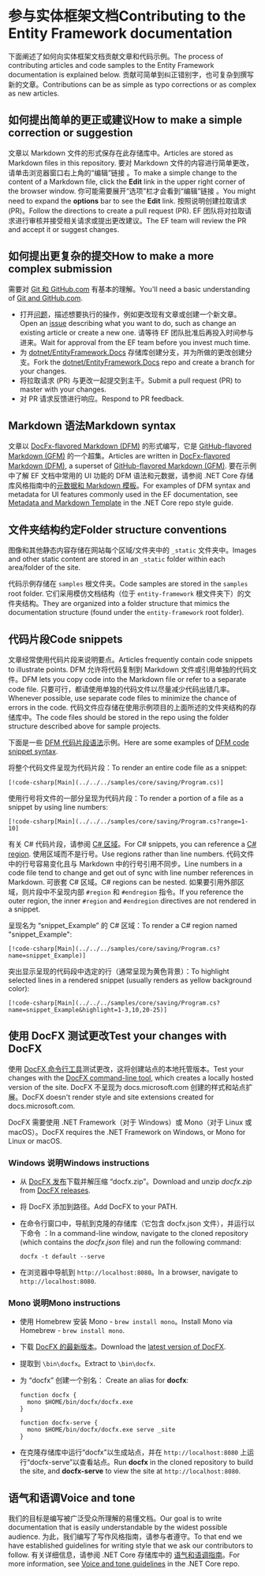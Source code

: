 # <a name="contributing-to-the-entity-framework-documentation"></a><span data-ttu-id="13312-101">参与实体框架文档</span><span class="sxs-lookup"><span data-stu-id="13312-101">Contributing to the Entity Framework documentation</span></span>

<span data-ttu-id="13312-102">下面阐述了如何向实体框架文档贡献文章和代码示例。</span><span class="sxs-lookup"><span data-stu-id="13312-102">The process of contributing articles and code samples to the Entity Framework documentation is explained below.</span></span> <span data-ttu-id="13312-103">贡献可简单到纠正错别字，也可复杂到撰写新的文章。</span><span class="sxs-lookup"><span data-stu-id="13312-103">Contributions can be as simple as typo corrections or as complex as new articles.</span></span>

## <a name="how-to-make-a-simple-correction-or-suggestion"></a><span data-ttu-id="13312-104">如何提出简单的更正或建议</span><span class="sxs-lookup"><span data-stu-id="13312-104">How to make a simple correction or suggestion</span></span>

<span data-ttu-id="13312-105">文章以 Markdown 文件的形式保存在此存储库中。</span><span class="sxs-lookup"><span data-stu-id="13312-105">Articles are stored as Markdown files in this repository.</span></span> <span data-ttu-id="13312-106">要对 Markdown 文件的内容进行简单更改，请单击浏览器窗口右上角的“编辑”链接  。</span><span class="sxs-lookup"><span data-stu-id="13312-106">To make a simple change to the content of a Markdown file, click the **Edit** link in the upper right corner of the browser window.</span></span> <span data-ttu-id="13312-107">你可能需要展开“选项”栏才会看到“编辑”链接   。</span><span class="sxs-lookup"><span data-stu-id="13312-107">You might need to expand the **options** bar to see the **Edit** link.</span></span> <span data-ttu-id="13312-108">按照说明创建拉取请求 (PR)。</span><span class="sxs-lookup"><span data-stu-id="13312-108">Follow the directions to create a pull request (PR).</span></span> <span data-ttu-id="13312-109">EF 团队将对拉取请求进行审核并接受相关请求或提出更改建议。</span><span class="sxs-lookup"><span data-stu-id="13312-109">The EF team will review the PR and accept it or suggest changes.</span></span>

## <a name="how-to-make-a-more-complex-submission"></a><span data-ttu-id="13312-110">如何提出更复杂的提交</span><span class="sxs-lookup"><span data-stu-id="13312-110">How to make a more complex submission</span></span>

<span data-ttu-id="13312-111">需要对 [Git 和 GitHub.com](https://guides.github.com/activities/hello-world/) 有基本的理解。</span><span class="sxs-lookup"><span data-stu-id="13312-111">You'll need a basic understanding of [Git and GitHub.com](https://guides.github.com/activities/hello-world/).</span></span>

* <span data-ttu-id="13312-112">打开[问题](https://github.com/dotnet/EntityFramework.Docs/issues/new)，描述想要执行的操作，例如更改现有文章或创建一个新文章。</span><span class="sxs-lookup"><span data-stu-id="13312-112">Open an [issue](https://github.com/dotnet/EntityFramework.Docs/issues/new) describing what you want to do, such as change an existing article or create a new one.</span></span> <span data-ttu-id="13312-113">请等待 EF 团队批准后再投入时间参与进来。</span><span class="sxs-lookup"><span data-stu-id="13312-113">Wait for approval from the EF team before you invest much time.</span></span>
* <span data-ttu-id="13312-114">为 [dotnet/EntityFramework.Docs](https://github.com/dotnet/EntityFramework.Docs/) 存储库创建分支，并为所做的更改创建分支。</span><span class="sxs-lookup"><span data-stu-id="13312-114">Fork the [dotnet/EntityFramework.Docs](https://github.com/dotnet/EntityFramework.Docs/) repo and create a branch for your changes.</span></span>
* <span data-ttu-id="13312-115">将拉取请求 (PR) 与更改一起提交到主干。</span><span class="sxs-lookup"><span data-stu-id="13312-115">Submit a pull request (PR) to master with your changes.</span></span>
* <span data-ttu-id="13312-116">对 PR 请求反馈进行响应。</span><span class="sxs-lookup"><span data-stu-id="13312-116">Respond to PR feedback.</span></span>

## <a name="markdown-syntax"></a><span data-ttu-id="13312-117">Markdown 语法</span><span class="sxs-lookup"><span data-stu-id="13312-117">Markdown syntax</span></span>

<span data-ttu-id="13312-118">文章以 [DocFx-flavored Markdown (DFM)](http://dotnet.github.io/docfx/spec/docfx_flavored_markdown.html) 的形式编写，它是 [GitHub-flavored Markdown (GFM)](https://guides.github.com/features/mastering-markdown/) 的一个超集。</span><span class="sxs-lookup"><span data-stu-id="13312-118">Articles are written in [DocFx-flavored Markdown (DFM)](http://dotnet.github.io/docfx/spec/docfx_flavored_markdown.html), a superset of [GitHub-flavored Markdown (GFM)](https://guides.github.com/features/mastering-markdown/).</span></span> <span data-ttu-id="13312-119">要在示例中了解 EF 文档中常用的 UI 功能的 DFM 语法和元数据，请参阅 .NET Core 存储库风格指南中的[元数据和 Markdown 模板](https://github.com/dotnet/docs/blob/master/styleguide/template.md)。</span><span class="sxs-lookup"><span data-stu-id="13312-119">For examples of DFM syntax and metadata for UI features commonly used in the EF documentation, see [Metadata and Markdown Template](https://github.com/dotnet/docs/blob/master/styleguide/template.md) in the .NET Core repo style guide.</span></span>

## <a name="folder-structure-conventions"></a><span data-ttu-id="13312-120">文件夹结构约定</span><span class="sxs-lookup"><span data-stu-id="13312-120">Folder structure conventions</span></span>

<span data-ttu-id="13312-121">图像和其他静态内容存储在网站每个区域/文件夹中的 `_static` 文件夹中。</span><span class="sxs-lookup"><span data-stu-id="13312-121">Images and other static content are stored in an `_static` folder within each area/folder of the site.</span></span>

<span data-ttu-id="13312-122">代码示例存储在 `samples` 根文件夹。</span><span class="sxs-lookup"><span data-stu-id="13312-122">Code samples are stored in the `samples` root folder.</span></span> <span data-ttu-id="13312-123">它们采用模仿文档结构（位于 `entity-framework` 根文件夹下）的文件夹结构。</span><span class="sxs-lookup"><span data-stu-id="13312-123">They are organized into a folder structure that mimics the documentation structure (found under the `entity-framework` root folder).</span></span>

## <a name="code-snippets"></a><span data-ttu-id="13312-124">代码片段</span><span class="sxs-lookup"><span data-stu-id="13312-124">Code snippets</span></span>

<span data-ttu-id="13312-125">文章经常使用代码片段来说明要点。</span><span class="sxs-lookup"><span data-stu-id="13312-125">Articles frequently contain code snippets to illustrate points.</span></span> <span data-ttu-id="13312-126">DFM 允许将代码复制到 Markdown 文件或引用单独的代码文件。</span><span class="sxs-lookup"><span data-stu-id="13312-126">DFM lets you copy code into the Markdown file or refer to a separate code file.</span></span> <span data-ttu-id="13312-127">只要可行，都请使用单独的代码文件以尽量减少代码出错几率。</span><span class="sxs-lookup"><span data-stu-id="13312-127">Whenever possible, use separate code files to minimize the chance of errors in the code.</span></span> <span data-ttu-id="13312-128">代码文件应存储在使用示例项目的上面所述的文件夹结构的存储库中。</span><span class="sxs-lookup"><span data-stu-id="13312-128">The code files should be stored in the repo using the folder structure described above for sample projects.</span></span>

<span data-ttu-id="13312-129">下面是一些 [DFM 代码片段语法](http://dotnet.github.io/docfx/spec/docfx_flavored_markdown.html#code-snippet)示例。</span><span class="sxs-lookup"><span data-stu-id="13312-129">Here are some examples of [DFM code snippet syntax](http://dotnet.github.io/docfx/spec/docfx_flavored_markdown.html#code-snippet).</span></span>

<span data-ttu-id="13312-130">将整个代码文件呈现为代码片段：</span><span class="sxs-lookup"><span data-stu-id="13312-130">To render an entire code file as a snippet:</span></span>

``` none
[!code-csharp[Main](../../../samples/core/saving/Program.cs)]
```

<span data-ttu-id="13312-131">使用行号将文件的一部分呈现为代码片段：</span><span class="sxs-lookup"><span data-stu-id="13312-131">To render a portion of a file as a snippet by using line numbers:</span></span>

``` none
[!code-csharp[Main](../../../samples/core/saving/Program.cs?range=1-10]
```

<span data-ttu-id="13312-132">有关 C# 代码片段，请参阅 [C# 区域](https://msdn.microsoft.com/library/9a1ybwek.aspx)。</span><span class="sxs-lookup"><span data-stu-id="13312-132">For C# snippets, you can reference a [C# region](https://msdn.microsoft.com/library/9a1ybwek.aspx).</span></span> <span data-ttu-id="13312-133">使用区域而不是行号。</span><span class="sxs-lookup"><span data-stu-id="13312-133">Use regions rather than line numbers.</span></span> <span data-ttu-id="13312-134">代码文件中的行号容易变化且与 Markdown 中的行号引用不同步。</span><span class="sxs-lookup"><span data-stu-id="13312-134">Line numbers in a code file tend to change and get out of sync with line number references in Markdown.</span></span> <span data-ttu-id="13312-135">可嵌套 C# 区域。</span><span class="sxs-lookup"><span data-stu-id="13312-135">C# regions can be nested.</span></span> <span data-ttu-id="13312-136">如果要引用外部区域，则片段中不呈现内部 `#region` 和 `#endregion` 指令。</span><span class="sxs-lookup"><span data-stu-id="13312-136">If you reference the outer region, the inner `#region` and `#endregion` directives are not rendered in a snippet.</span></span>

<span data-ttu-id="13312-137">呈现名为 “snippet_Example” 的 C# 区域：</span><span class="sxs-lookup"><span data-stu-id="13312-137">To render a C# region named "snippet_Example":</span></span>

``` none
[!code-csharp[Main](../../../samples/core/saving/Program.cs?name=snippet_Example)]
```

<span data-ttu-id="13312-138">突出显示呈现的代码段中选定的行（通常呈现为黄色背景）：</span><span class="sxs-lookup"><span data-stu-id="13312-138">To highlight selected lines in a rendered snippet (usually renders as yellow background color):</span></span>

``` none
[!code-csharp[Main](../../../samples/core/saving/Program.cs?name=snippet_Example&highlight=1-3,10,20-25)]
```

## <a name="test-your-changes-with-docfx"></a><span data-ttu-id="13312-139">使用 DocFX 测试更改</span><span class="sxs-lookup"><span data-stu-id="13312-139">Test your changes with DocFX</span></span>

<span data-ttu-id="13312-140">使用 [DocFX 命令行工具](https://dotnet.github.io/docfx/tutorial/docfx_getting_started.html#2-use-docfx-as-a-command-line-tool)测试更改，这将创建站点的本地托管版本。</span><span class="sxs-lookup"><span data-stu-id="13312-140">Test your changes with the [DocFX command-line tool](https://dotnet.github.io/docfx/tutorial/docfx_getting_started.html#2-use-docfx-as-a-command-line-tool), which creates a locally hosted version of the site.</span></span> <span data-ttu-id="13312-141">DocFX 不呈现为 docs.microsoft.com 创建的样式和站点扩展。</span><span class="sxs-lookup"><span data-stu-id="13312-141">DocFX doesn't render style and site extensions created for docs.microsoft.com.</span></span>

<span data-ttu-id="13312-142">DocFX 需要使用 .NET Framework（对于 Windows）或 Mono（对于 Linux 或 macOS）。</span><span class="sxs-lookup"><span data-stu-id="13312-142">DocFX requires the .NET Framework on Windows, or Mono for Linux or macOS.</span></span>

### <a name="windows-instructions"></a><span data-ttu-id="13312-143">Windows 说明</span><span class="sxs-lookup"><span data-stu-id="13312-143">Windows instructions</span></span>

* <span data-ttu-id="13312-144">从 [DocFX 发布](https://github.com/dotnet/docfx/releases)下载并解压缩 “docfx.zip”。</span><span class="sxs-lookup"><span data-stu-id="13312-144">Download and unzip *docfx.zip* from [DocFX releases](https://github.com/dotnet/docfx/releases).</span></span>
* <span data-ttu-id="13312-145">将 DocFX 添加到路径。</span><span class="sxs-lookup"><span data-stu-id="13312-145">Add DocFX to your PATH.</span></span>
* <span data-ttu-id="13312-146">在命令行窗口中，导航到克隆的存储库（它包含 docfx.json 文件），并运行以下命令  ：</span><span class="sxs-lookup"><span data-stu-id="13312-146">In a command-line window, navigate to the cloned repository (which contains the *docfx.json* file) and run the following command:</span></span>

   ``` console
   docfx -t default --serve
   ```

* <span data-ttu-id="13312-147">在浏览器中导航到 `http://localhost:8080`。</span><span class="sxs-lookup"><span data-stu-id="13312-147">In a browser, navigate to `http://localhost:8080`.</span></span>

### <a name="mono-instructions"></a><span data-ttu-id="13312-148">Mono 说明</span><span class="sxs-lookup"><span data-stu-id="13312-148">Mono instructions</span></span>

* <span data-ttu-id="13312-149">使用 Homebrew 安装 Mono - `brew install mono`。</span><span class="sxs-lookup"><span data-stu-id="13312-149">Install Mono via Homebrew - `brew install mono`.</span></span>
* <span data-ttu-id="13312-150">下载 [DocFX 的最新版本](https://github.com/dotnet/docfx/releases/tag/v2.7.2)。</span><span class="sxs-lookup"><span data-stu-id="13312-150">Download the [latest version of DocFX](https://github.com/dotnet/docfx/releases/tag/v2.7.2).</span></span>
* <span data-ttu-id="13312-151">提取到 `\bin\docfx`。</span><span class="sxs-lookup"><span data-stu-id="13312-151">Extract to `\bin\docfx`.</span></span>
* <span data-ttu-id="13312-152">为 “docfx” 创建一个别名： </span><span class="sxs-lookup"><span data-stu-id="13312-152">Create an alias for **docfx**:</span></span>

  ``` console
  function docfx {
    mono $HOME/bin/docfx/docfx.exe
  }

  function docfx-serve {
    mono $HOME/bin/docfx/docfx.exe serve _site
  }
  ```

* <span data-ttu-id="13312-153">在克隆存储库中运行“docfx”以生成站点，并在 `http://localhost:8080` 上运行“docfx-serve”以查看站点。</span><span class="sxs-lookup"><span data-stu-id="13312-153">Run **docfx** in the cloned repository to build the site, and **docfx-serve** to view the site at `http://localhost:8080`.</span></span>

## <a name="voice-and-tone"></a><span data-ttu-id="13312-154">语气和语调</span><span class="sxs-lookup"><span data-stu-id="13312-154">Voice and tone</span></span>

<span data-ttu-id="13312-155">我们的目标是编写被广泛受众所理解的易懂文档。</span><span class="sxs-lookup"><span data-stu-id="13312-155">Our goal is to write documentation that is easily understandable by the widest possible audience.</span></span> <span data-ttu-id="13312-156">为此，我们编写了写作风格指南，请参与者遵守。</span><span class="sxs-lookup"><span data-stu-id="13312-156">To that end we have established guidelines for writing style that we ask our contributors to follow.</span></span> <span data-ttu-id="13312-157">有关详细信息，请参阅 .NET Core 存储库中的 [语气和语调指南](https://github.com/dotnet/docs/blob/master/styleguide/voice-tone.md)。</span><span class="sxs-lookup"><span data-stu-id="13312-157">For more information, see [Voice and tone guidelines](https://github.com/dotnet/docs/blob/master/styleguide/voice-tone.md) in the .NET Core repo.</span></span>
